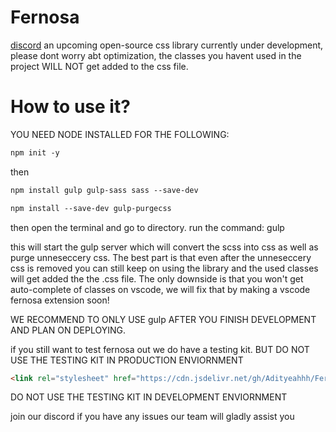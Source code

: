 # Fernosa
[discord](https://discord.gg/8v6nZH67)
an upcoming open-source css library currently under development, please dont worry abt optimization, the classes you havent used in the project WILL NOT get added to the css file.

# How to use it?
YOU NEED NODE INSTALLED FOR THE FOLLOWING:

```html
npm init -y
```

then

```html
npm install gulp gulp-sass sass --save-dev
```

```html
npm install --save-dev gulp-purgecss
```

then open the terminal and go to directory. run the command: gulp 


this will start the gulp server which will convert the scss into css as well as purge unneseccery css. The best part is that even after the unneseccery css is removed you can still keep on using the library and the used classes will get added the the .css file. The only downside is that you won't get auto-complete of classes on vscode, we will fix that by making a vscode fernosa extension soon!

WE RECOMMEND TO ONLY USE gulp AFTER YOU FINISH DEVELOPMENT AND PLAN ON DEPLOYING.


if you still want to test fernosa out we do have a testing kit. BUT DO NOT USE THE TESTING KIT IN PRODUCTION ENVIORNMENT
```html
<link rel="stylesheet" href="https://cdn.jsdelivr.net/gh/Adityeahhh/Fernosa@main/FernosaCSS/fernosa.css">
```
DO NOT USE THE TESTING KIT IN DEVELOPMENT ENVIORNMENT

join our discord if you have any issues our team will gladly assist you
